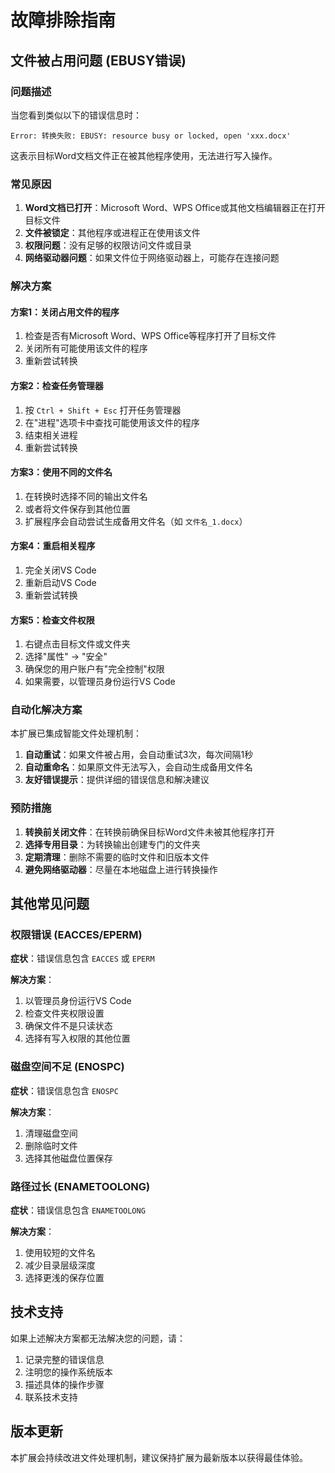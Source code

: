 # 故障排除指南

## 文件被占用问题 (EBUSY错误)

### 问题描述
当您看到类似以下的错误信息时：
```
Error: 转换失败: EBUSY: resource busy or locked, open 'xxx.docx'
```

这表示目标Word文档文件正在被其他程序使用，无法进行写入操作。

### 常见原因

1. **Word文档已打开**：Microsoft Word、WPS Office或其他文档编辑器正在打开目标文件
2. **文件被锁定**：其他程序或进程正在使用该文件
3. **权限问题**：没有足够的权限访问文件或目录
4. **网络驱动器问题**：如果文件位于网络驱动器上，可能存在连接问题

### 解决方案

#### 方案1：关闭占用文件的程序
1. 检查是否有Microsoft Word、WPS Office等程序打开了目标文件
2. 关闭所有可能使用该文件的程序
3. 重新尝试转换

#### 方案2：检查任务管理器
1. 按 `Ctrl + Shift + Esc` 打开任务管理器
2. 在"进程"选项卡中查找可能使用该文件的程序
3. 结束相关进程
4. 重新尝试转换

#### 方案3：使用不同的文件名
1. 在转换时选择不同的输出文件名
2. 或者将文件保存到其他位置
3. 扩展程序会自动尝试生成备用文件名（如 `文件名_1.docx`）

#### 方案4：重启相关程序
1. 完全关闭VS Code
2. 重新启动VS Code
3. 重新尝试转换

#### 方案5：检查文件权限
1. 右键点击目标文件或文件夹
2. 选择"属性" → "安全"
3. 确保您的用户账户有"完全控制"权限
4. 如果需要，以管理员身份运行VS Code

### 自动化解决方案

本扩展已集成智能文件处理机制：

1. **自动重试**：如果文件被占用，会自动重试3次，每次间隔1秒
2. **自动重命名**：如果原文件无法写入，会自动生成备用文件名
3. **友好错误提示**：提供详细的错误信息和解决建议

### 预防措施

1. **转换前关闭文件**：在转换前确保目标Word文件未被其他程序打开
2. **选择专用目录**：为转换输出创建专门的文件夹
3. **定期清理**：删除不需要的临时文件和旧版本文件
4. **避免网络驱动器**：尽量在本地磁盘上进行转换操作

## 其他常见问题

### 权限错误 (EACCES/EPERM)
**症状**：错误信息包含 `EACCES` 或 `EPERM`

**解决方案**：
1. 以管理员身份运行VS Code
2. 检查文件夹权限设置
3. 确保文件不是只读状态
4. 选择有写入权限的其他位置

### 磁盘空间不足 (ENOSPC)
**症状**：错误信息包含 `ENOSPC`

**解决方案**：
1. 清理磁盘空间
2. 删除临时文件
3. 选择其他磁盘位置保存

### 路径过长 (ENAMETOOLONG)
**症状**：错误信息包含 `ENAMETOOLONG`

**解决方案**：
1. 使用较短的文件名
2. 减少目录层级深度
3. 选择更浅的保存位置

## 技术支持

如果上述解决方案都无法解决您的问题，请：

1. 记录完整的错误信息
2. 注明您的操作系统版本
3. 描述具体的操作步骤
4. 联系技术支持

## 版本更新

本扩展会持续改进文件处理机制，建议保持扩展为最新版本以获得最佳体验。 